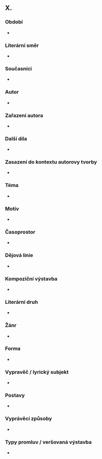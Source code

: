 ## X. 

### Období
- 

### Literární směr
- 

### Současníci
- 

### Autor
- 

### Zařazení autora
- 

### Další díla
- 

### Zasazení do kontextu autorovy tvorby
- 

### Téma
- 

### Motiv
- 

### Časoprostor
- 

### Dějová linie
-

### Kompoziční výstavba
- 

### Literární druh
- 

### Žánr
- 

### Forma
- 

### Vypravěč / lyrický subjekt
- 

### Postavy
- 

### Vyprávěcí způsoby
- 

### Typy promluv / veršovaná výstavba
- 
